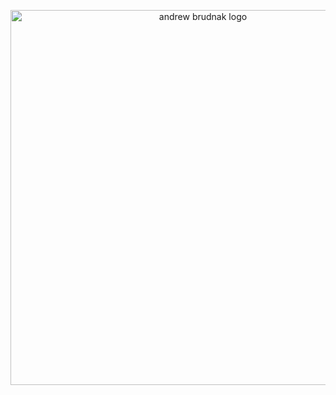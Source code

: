 <p align="center">
    <img src="https://github.com/brudnak/brudnak/blob/main/andrewbrudnak.svg" alt="andrew brudnak logo" width="600"
        height="600" />
</p>